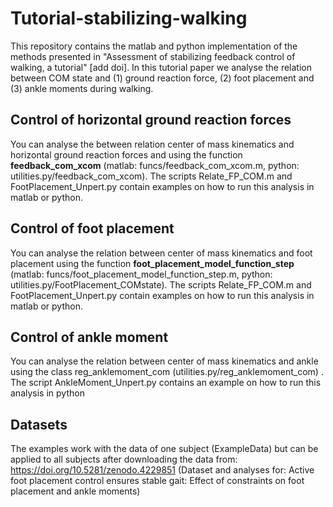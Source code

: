 # Tutorial-stabilizing-walking

This repository contains the matlab and python implementation of the methods presented in "Assessment of stabilizing feedback control of walking, a tutorial" [add doi]. In this tutorial paper we analyse the relation between COM state and (1) ground reaction force, (2) foot placement and (3) ankle moments during walking.

## Control of horizontal ground reaction forces

You can analyse the between relation center of mass kinematics and horizontal ground reaction forces and using the function **feedback_com_xcom** (matlab: funcs/feedback_com_xcom.m, python: utilities.py/feedback_com_xcom). The scripts Relate_FP_COM.m and FootPlacement_Unpert.py contain examples on how to run this analysis in matlab or python.

## Control of foot placement

You can analyse the relation between center of mass kinematics and foot placement using the function **foot_placement_model_function_step** (matlab: funcs/foot_placement_model_function_step.m, python: utilities.py/FootPlacement_COMstate). The scripts Relate_FP_COM.m and FootPlacement_Unpert.py contain examples on how to run this analysis in matlab or python.

## Control of ankle moment

You can analyse the relation between center of mass kinematics and ankle using the class reg_anklemoment_com (utilities.py/reg_anklemoment_com) . The script AnkleMoment_Unpert.py contains an example on how to run this analysis in python



## Datasets

The examples work with the data of one subject (ExampleData) but can be applied to all subjects after downloading the data from: https://doi.org/10.5281/zenodo.4229851 (Dataset and analyses for: Active foot placement control ensures stable gait: Effect of constraints on foot placement and ankle moments)




